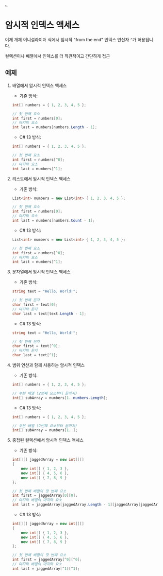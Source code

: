 [..](13.md)

# 암시적 인덱스 액세스

이제 개체 이니셜라이저 식에서 암시적 "from the end" 인덱스 연산자 `^`가 허용됩니다.

컬렉션이나 배열에서 인덱스를 더 직관적이고 간단하게 접근

## 예제

1. 배열에서 암시적 인덱스 액세스

    - 기존 방식:
    ```cs
    int[] numbers = { 1, 2, 3, 4, 5 };

    // 첫 번째 요소
    int first = numbers[0];
    // 마지막 요소
    int last = numbers[numbers.Length - 1];
    ```

    - C# 13 방식:
    ```cs
    int[] numbers = { 1, 2, 3, 4, 5 };

    // 첫 번째 요소
    int first = numbers[^0];
    // 마지막 요소
    int last = numbers[^1];
    ```

2. 리스트에서 암시적 인덱스 액세스

    - 기존 방식:
    ```cs
    List<int> numbers = new List<int> { 1, 2, 3, 4, 5 };

    // 첫 번째 요소
    int first = numbers[0];
    // 마지막 요소
    int last = numbers[numbers.Count - 1];
    ```

    - C# 13 방식:
    ```cs
    List<int> numbers = new List<int> { 1, 2, 3, 4, 5 };

    // 첫 번째 요소
    int first = numbers[^0];
    // 마지막 요소
    int last = numbers[^1];
    ```

3. 문자열에서 암시적 인덱스 액세스

    - 기존 방식:
    ```cs
    string text = "Hello, World!";

    // 첫 번째 문자
    char first = text[0];
    // 마지막 문자
    char last = text[text.Length - 1];
    ```

    - C# 13 방식:
    ```cs
    string text = "Hello, World!";

    // 첫 번째 문자
    char first = text[^0];
    // 마지막 문자
    char last = text[^1];
    ```

4. 범위 연산과 함께 사용하는 암시적 인덱스

    - 기존 방식:
    ```cs
    int[] numbers = { 1, 2, 3, 4, 5 };

    // 부분 배열 (2번째 요소부터 끝까지)
    int[] subArray = numbers[1..numbers.Length];
    ```

    - C# 13 방식:
    ```cs
    int[] numbers = { 1, 2, 3, 4, 5 };

    // 부분 배열 (2번째 요소부터 끝까지)
    int[] subArray = numbers[1..];
    ```

5. 중첩된 컬렉션에서 암시적 인덱스 액세스

    - 기존 방식:
    ```cs
    int[][] jaggedArray = new int[][]
    {
        new int[] { 1, 2, 3 },
        new int[] { 4, 5, 6 },
        new int[] { 7, 8, 9 }
    };

    // 첫 번째 배열의 첫 번째 요소
    int first = jaggedArray[0][0];
    // 마지막 배열의 마지막 요소
    int last = jaggedArray[jaggedArray.Length - 1][jaggedArray[jaggedArray.Length - 1].Length - 1];
    ```

    - C# 13 방식:
    ```cs
    int[][] jaggedArray = new int[][]
    {
        new int[] { 1, 2, 3 },
        new int[] { 4, 5, 6 },
        new int[] { 7, 8, 9 }
    };

    // 첫 번째 배열의 첫 번째 요소
    int first = jaggedArray[^0][^0];
    // 마지막 배열의 마지막 요소
    int last = jaggedArray[^1][^1];
    ```
